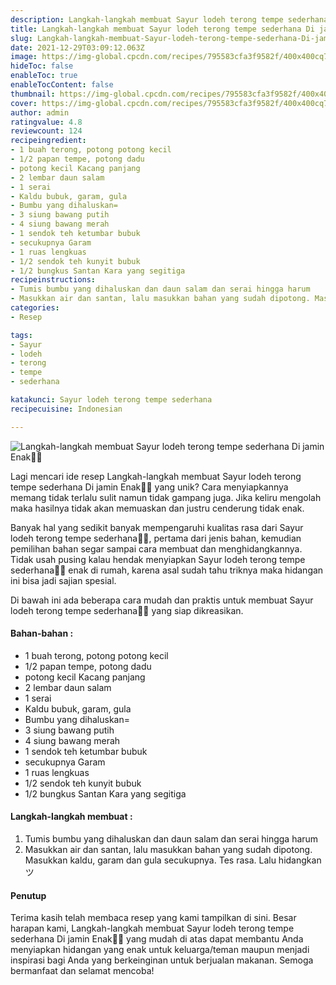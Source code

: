 ```yaml
---
description: Langkah-langkah membuat Sayur lodeh terong tempe sederhana Di jamin Enak"
title: Langkah-langkah membuat Sayur lodeh terong tempe sederhana Di jamin Enak
slug: Langkah-langkah-membuat-Sayur-lodeh-terong-tempe-sederhana-Di-jamin-Enak
date: 2021-12-29T03:09:12.063Z
image: https://img-global.cpcdn.com/recipes/795583cfa3f9582f/400x400cq70/photo.jpg
hideToc: false
enableToc: true
enableTocContent: false
thumbnail: https://img-global.cpcdn.com/recipes/795583cfa3f9582f/400x400cq70/photo.jpg
cover: https://img-global.cpcdn.com/recipes/795583cfa3f9582f/400x400cq70/photo.jpg
author: admin
ratingvalue: 4.8
reviewcount: 124
recipeingredient:
- 1 buah terong, potong potong kecil
- 1/2 papan tempe, potong dadu
- potong kecil Kacang panjang
- 2 lembar daun salam
- 1 serai
- Kaldu bubuk, garam, gula
- Bumbu yang dihaluskan=
- 3 siung bawang putih
- 4 siung bawang merah
- 1 sendok teh ketumbar bubuk
- secukupnya Garam
- 1 ruas lengkuas
- 1/2 sendok teh kunyit bubuk
- 1/2 bungkus Santan Kara yang segitiga
recipeinstructions:
- Tumis bumbu yang dihaluskan dan daun salam dan serai hingga harum
- Masukkan air dan santan, lalu masukkan bahan yang sudah dipotong. Masukkan kaldu, garam dan gula secukupnya. Tes rasa. Lalu hidangkan ツ
categories:
- Resep

tags:
- Sayur
- lodeh
- terong
- tempe
- sederhana

katakunci: Sayur lodeh terong tempe sederhana
recipecuisine: Indonesian

---
```


![Langkah-langkah membuat Sayur lodeh terong tempe sederhana Di jamin Enak👩‍🍳](https://img-global.cpcdn.com/recipes/795583cfa3f9582f/400x400cq70/photo.jpg)

Lagi mencari ide resep Langkah-langkah membuat Sayur lodeh terong tempe sederhana Di jamin Enak👩‍🍳 yang unik? Cara menyiapkannya memang tidak terlalu sulit namun tidak gampang juga. Jika keliru mengolah maka hasilnya tidak akan memuaskan dan justru cenderung tidak enak.

Banyak hal yang sedikit banyak mempengaruhi kualitas rasa dari Sayur lodeh terong tempe sederhana👩‍🍳, pertama dari jenis bahan, kemudian pemilihan bahan segar sampai cara membuat dan menghidangkannya. Tidak usah pusing kalau hendak menyiapkan Sayur lodeh terong tempe sederhana👩‍🍳 enak di rumah, karena asal sudah tahu triknya maka hidangan ini bisa jadi sajian spesial.

Di bawah ini ada beberapa cara mudah dan praktis untuk membuat Sayur lodeh terong tempe sederhana👩‍🍳 yang siap dikreasikan.

<!--inarticleads1-->

#### Bahan-bahan :

- 1 buah terong, potong potong kecil
- 1/2 papan tempe, potong dadu
- potong kecil Kacang panjang
- 2 lembar daun salam
- 1 serai
- Kaldu bubuk, garam, gula
- Bumbu yang dihaluskan=
- 3 siung bawang putih
- 4 siung bawang merah
- 1 sendok teh ketumbar bubuk
- secukupnya Garam
- 1 ruas lengkuas
- 1/2 sendok teh kunyit bubuk
- 1/2 bungkus Santan Kara yang segitiga

<!--inarticleads2-->

#### Langkah-langkah membuat :

1. Tumis bumbu yang dihaluskan dan daun salam dan serai hingga harum
1. Masukkan air dan santan, lalu masukkan bahan yang sudah dipotong. Masukkan kaldu, garam dan gula secukupnya. Tes rasa. Lalu hidangkan ツ

#### Penutup

Terima kasih telah membaca resep yang kami tampilkan di sini. Besar harapan kami, Langkah-langkah membuat Sayur lodeh terong tempe sederhana Di jamin Enak👩‍🍳 yang mudah di atas dapat membantu Anda menyiapkan hidangan yang enak untuk keluarga/teman maupun menjadi inspirasi bagi Anda yang berkeinginan untuk berjualan makanan. Semoga bermanfaat dan selamat mencoba!